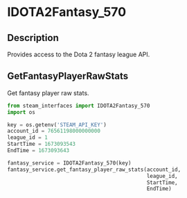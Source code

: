 # IDOTA2Fantasy_570

## Description
Provides access to the Dota 2 fantasy league API.

## GetFantasyPlayerRawStats
Get fantasy player raw stats.
```python
from steam_interfaces import IDOTA2Fantasy_570
import os

key = os.getenv('STEAM_API_KEY')
account_id = 76561198000000000
league_id = 1
StartTime = 1673093543
EndTime = 1673093643

fantasy_service = IDOTA2Fantasy_570(key)
fantasy_service.get_fantasy_player_raw_stats(account_id, 
                                             league_id, 
                                             StartTime, 
                                             EndTime)
```
